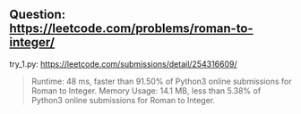 Question: https://leetcode.com/problems/roman-to-integer/
---
try_1.py: https://leetcode.com/submissions/detail/254316609/

> Runtime: 48 ms, faster than 91.50% of Python3 online submissions for Roman to Integer.
> Memory Usage: 14.1 MB, less than 5.38% of Python3 online submissions for Roman to Integer.
